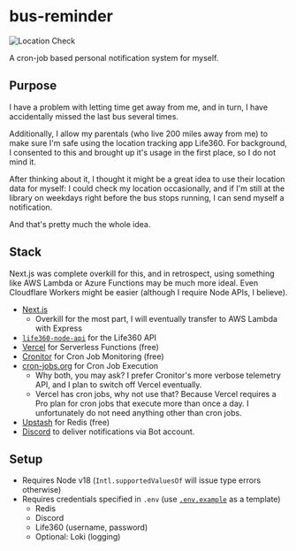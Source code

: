 # bus-reminder

![Location Check](https://cronitor.io/badges/8frC2k/production/XcmWhvdYm0OyCRuinS1IP6MEUiE.svg)

A cron-job based personal notification system for myself.

## Purpose

I have a problem with letting time get away from me, and in turn, I have
accidentally missed the last bus several times.

Additionally, I allow my parentals (who live 200 miles away from me) to make
sure I'm safe using the location tracking app Life360. For background, I
consented to this and brought up it's usage in the first place, so I do not mind
it.

After thinking about it, I thought it might be a great idea to use their
location data for myself: I could check my location occasionally, and if I'm
still at the library on weekdays right before the bus stops running, I can send
myself a notification.

And that's pretty much the whole idea.

## Stack

Next.js was complete overkill for this, and in retrospect, using something like
AWS Lambda or Azure Functions may be much more ideal. Even Cloudflare Workers
might be easier (although I require Node APIs, I believe).

- [Next.js][nextjs]
  - Overkill for the most part, I will eventually transfer to AWS Lambda with
    Express
- [`life360-node-api`][life360-node-api] for the Life360 API
- [Vercel][vercel] for Serverless Functions (free)
- [Cronitor][cronitor] for Cron Job Monitoring (free)
- [cron-jobs.org][cron-jobs] for Cron Job Execution
  - Why both, you may ask? I prefer Cronitor's more verbose telemetry API, and I
    plan to switch off Vercel eventually.
  - Vercel has cron jobs, why not use that? Because Vercel requires a Pro plan
    for cron jobs that execute more than once a day. I unfortunately do not need
    anything other than cron jobs.
- [Upstash][upstash] for Redis (free)
- [Discord][discord] to deliver notifications via Bot account.

## Setup

- Requires Node v18 (`Intl.supportedValuesOf` will issue type errors otherwise)
- Requires credentials specified in `.env` (use [`.env.example`](./.env.example) as a template)
  - Redis
  - Discord
  - Life360 (username, password)
  - Optional: Loki (logging)

[nextjs]: https://nextjs.org/
[life360-node-api]: https://github.com/kaylathedev/life360-node-api
[vercel]: https://vercel.com
[cronitor]: https://cronitor.io
[cron-jobs]: https://cron-jobs.org
[upstash]: https://upstash.com
[discord]: https://discord.com
